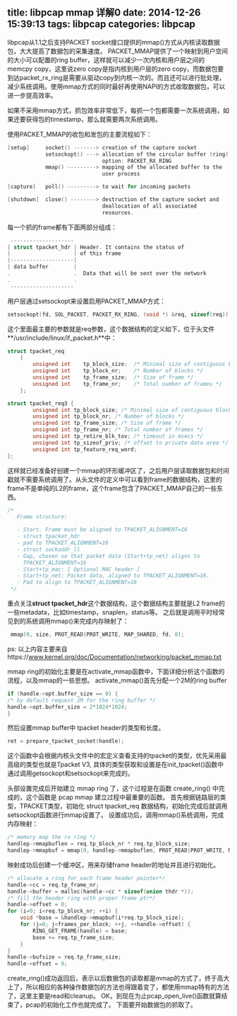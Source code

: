 ﻿title: libpcap mmap 详解0 
date: 2014-12-26 15:39:13
tags: libpcap
categories: libpcap
---
libpcap从1.1之后支持PACKET socket接口提供的mmap()方式从内核读取数据包，大大提高了数据包的采集速度。
PACKET_MMAP提供了一个映射到用户空间的大小可以配置的ring buffer，这样就可以减少一次内核和用户层之间的memcpy copy，这里说zero copy是指内核到用户层的zero copy，而数据包要到达packet_rx_ring是需要从驱动copy到内核一次的。而且还可以进行批处理，减少系统调用。使用mmap方式的同时最好再使用NAPI的方式收取数据包，可以进一步提高效率。

如果不采用mmap方式，抓包效率非常低下，每抓一个包都需要一次系统调用，如果还要获得包的timestamp，那么就需要两次系统调用。
<!-- more -->
使用PACKET_MMAP的收包和发包的主要流程如下：
``` c
[setup]     socket() -------> creation of the capture socket
            setsockopt() ---> allocation of the circular buffer (ring)
                              option: PACKET_RX_RING
            mmap() ---------> mapping of the allocated buffer to the
                              user process

[capture]   poll() ---------> to wait for incoming packets

[shutdown]  close() --------> destruction of the capture socket and
                              deallocation of all associated 
                              resources.
```
每一个抓的frame都有下面两部分组成：
``` c
 --------------------
| struct tpacket_hdr | Header. It contains the status of
|                    | of this frame
|--------------------|
| data buffer        |
.                    .  Data that will be sent over the network                             interface.
.                    .
 --------------------
```
用户层通过setsockopt来设置启用PACKET_MMAP方式：
``` c
setsockopt(fd, SOL_PACKET, PACKET_RX_RING, (void *) &req, sizeof(req))
```
这个里面最主要的参数就是req参数，这个数据结构的定义如下，位于头文件**/usr/include/linux/if_packet.h**中：
``` c
struct tpacket_req
    {
        unsigned int    tp_block_size;  /* Minimal size of contiguous block */
        unsigned int    tp_block_nr;    /* Number of blocks */
        unsigned int    tp_frame_size;  /* Size of frame */
        unsigned int    tp_frame_nr;    /* Total number of frames */
    };

struct tpacket_req3 {
        unsigned int tp_block_size; /* Minimal size of contiguous block */
        unsigned int tp_block_nr; /* Number of blocks */
        unsigned int tp_frame_size; /* Size of frame */
        unsigned int tp_frame_nr; /* Total number of frames */
        unsigned int tp_retire_blk_tov; /* timeout in msecs */
        unsigned int tp_sizeof_priv; /* offset to private data area */
        unsigned int tp_feature_req_word;
};
```
这样就已经准备好创建一个mmap的环形缓冲区了，之后用户层读取数据包和时间戳就不需要系统调用了。从头文件的定义中可以看到frame的数据结构，这里的frame不是单纯的L2的frame，这个frame包含了PACKET_MMAP自己的一些东西。
``` c
/*
   Frame structure:

   - Start. Frame must be aligned to TPACKET_ALIGNMENT=16
   - struct tpacket_hdr
   - pad to TPACKET_ALIGNMENT=16
   - struct sockaddr_ll
   - Gap, chosen so that packet data (Start+tp_net) aligns to 
     TPACKET_ALIGNMENT=16
   - Start+tp_mac: [ Optional MAC header ]
   - Start+tp_net: Packet data, aligned to TPACKET_ALIGNMENT=16.
   - Pad to align to TPACKET_ALIGNMENT=16
 */
```
重点关注**struct tpacket_hdr**这个数据结构，这个数据结构主要就是L2 frame的一些metadata，比如timestamp，snaplen，status等。
之后就是调用平时经常见到的系统调用mmap()来完成内存映射了：
``` c
 mmap(0, size, PROT_READ|PROT_WRITE, MAP_SHARED, fd, 0);
```
ps: 以上内容主要来自https://www.kernel.org/doc/Documentation/networking/packet_mmap.txt

mmap ring的初始化主要是在activate_mmap函数中，下面详细分析这个函数的流程，以及mmap的一些思想。
activate_mmap()首先分配一个2M的ring buffer
``` c
if (handle->opt.buffer_size == 0) {
/* by default request 2M for the ring buffer */
handle->opt.buffer_size = 2*1024*1024;
}
```
然后设置mmap buffer中 tpacket header的类型和长度。
``` c
ret = prepare_tpacket_socket(handle);
```
这个函数中会根据内核头文件中的宏定义查看支持的tpacket的类型，优先采用最高级的类型也就是Tpacket V3, 具体的类型获取和设置是在init_tpacket()函数中通过调用getsockopt和setsockopt来完成的。

头部设置完成后开始建立 mmap ring 了，这个过程是在函数 create_ring() 中完成的，这个函数是 pcap mmap 建立过程中最重要的函数。
首先根据链路层的类型，TPACKET类型，初始化 struct tpacket_req 数据结构，初始化完成后就调用setsockopt函数进行mmap设置了。
设置成功后，调用mmap()系统调用，完成内存映射：
``` c
/* memory map the rx ring */
handlep->mmapbuflen = req.tp_block_nr * req.tp_block_size;
handlep->mmapbuf = mmap(0, handlep->mmapbuflen, PROT_READ|PROT_WRITE, MAP_SHARED, handle->fd, 0);
```
映射成功后创建一个缓冲区，用来存储frame header的地址并且进行初始化。
``` c
/* allocate a ring for each frame header pointer*/
handle->cc = req.tp_frame_nr;
handle->buffer = malloc(handle->cc * sizeof(union thdr *));
/* fill the header ring with proper frame ptr*/
handle->offset = 0;
for (i=0; i<req.tp_block_nr; ++i) {
    void *base = &handlep->mmapbuf[i*req.tp_block_size];
    for (j=0; j<frames_per_block; ++j, ++handle->offset) {
        RING_GET_FRAME(handle) = base;
        base += req.tp_frame_size;
    }
}
handle->bufsize = req.tp_frame_size;
handle->offset = 0;
```
create_ring()成功返回后，表示以后数据包的读取都是mmap的方式了，终于高大上了，所以相应的各种操作数据包的方法也得跟着变了，都使用mmap特有的方法了，这里主要是read和cleanup。
OK，到现在为止pcap_open_live()函数就算结束了，pcap的初始化工作也就完成了。
下面要开始数据包的抓取了。